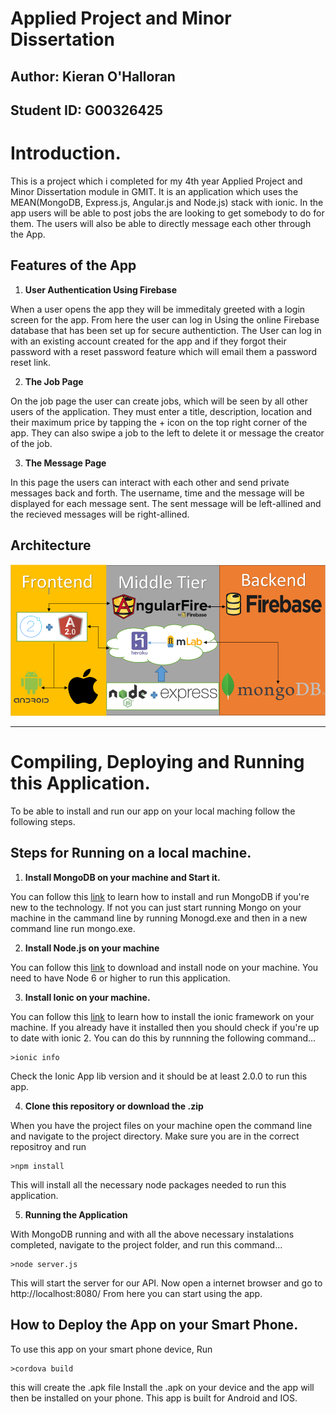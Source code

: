 # Applied Project and Minor Dissertation

## Author: Kieran O'Halloran

## Student ID: G00326425

# Introduction.
This is a project which i completed for my 4th year Applied Project and Minor Dissertation module in GMIT. It is an application which uses the MEAN(MongoDB, Express.js, Angular.js and Node.js) stack with ionic. In the app users will be able to post jobs the are looking to get somebody to do for them. The users will also be able to directly message each other through the App.

## Features of the App

1. **User Authentication Using Firebase**

When a user opens the app they will be immeditaly greeted with a login screen for the app. From here the user can log in Using the online Firebase database that has been set up for secure authentiction. The User can log in with an existing account created for the app and if they forgot their password with a reset password feature which will email them a password reset link.

2. **The Job Page**

On the job page the user can create jobs, which will be seen by all other users of the application. They must enter a title, description, location and their maximum price by tapping the + icon on the top right corner of the app. They can also swipe a job to the left to delete it or message the creator of the job.

3. **The Message Page**

In this page the users can interact with each other and send private messages back and forth. The username, time and the message will be displayed for each message sent. The sent message will be left-allined and the recieved messages will be right-allined. 

## Architecture

![alt text](Final_Year_Project_Minor_Dissertation/img/system.png)

___

# Compiling, Deploying and Running this Application.

To be able to install and run our app on your local maching follow the following steps.

## Steps for Running on a local machine.

1. **Install MongoDB on your machine and Start it.**

You can follow this [link](https://docs.mongodb.com/manual/installation/) to learn how to install and run MongoDB if you're new to the technology. If not you can just start running Mongo on your machine in the cammand line by running Monogd.exe and then in a new command line run mongo.exe.

2. **Install Node.js on your machine**

You can follow this [link](https://nodejs.org/en/) to download and install node on your machine. You need to have Node 6 or higher to run this application.

3. **Install Ionic on your machine.**

You can follow this [link](https://ionicframework.com/docs/intro/installation/) to learn how to install the ionic framework on        your machine. If you already have it installed then you should check if you're up to date with ionic 2. You can do this by runnning the following command...

```
>ionic info
```
Check the Ionic App lib version and it should be at least 2.0.0 to run this app.

4. **Clone this repository or download the .zip**

When you have the project files on your machine open the command line and navigate to the project directory. Make sure you are in the correct repositroy and run 
```
>npm install
```
This will install all the necessary node packages needed to run this application.

5. **Running the Application**

With MongoDB running and with all the above necessary instalations completed, navigate to the project folder, and run this command...
```
>node server.js
```
This will start the server for our API. Now open a internet browser and go to http://localhost:8080/ From here you can start using the app.

## How to Deploy the App on your Smart Phone.

To use this app on your smart phone device, Run
```
>cordova build
```
this will create the .apk file Install the .apk on your device and the app will then be installed on your phone. This app is built for Android and IOS.


